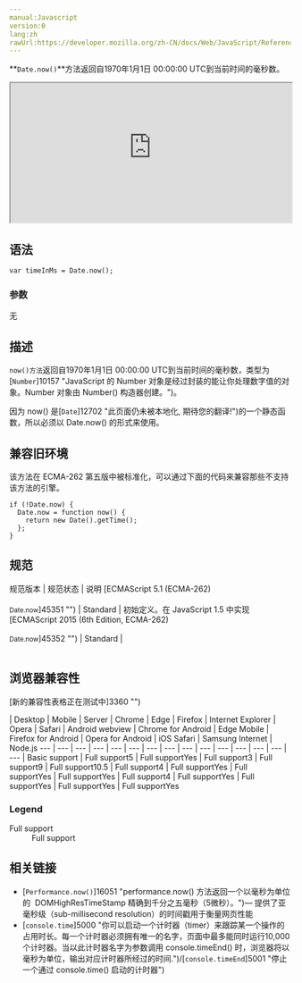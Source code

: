 ```yaml
---
manual:Javascript
version:0
lang:zh
rawUrl:https://developer.mozilla.org/zh-CN/docs/Web/JavaScript/Reference/Global_Objects/Date/now
---
```






**`Date.now()`**方法返回自1970年1月1日 00:00:00 UTC到当前时间的毫秒数。

<iframe src='https://interactive-examples.mdn.mozilla.net/pages/js/date-now.html' width='100%' height='250'></iframe>

## 语法<a name="Syntax"></a>

```
var timeInMs = Date.now();

```

### 参数<a name="Parameters"></a>


无


## 描述<a name="Description"></a>


`now()方法`返回自1970年1月1日 00:00:00 UTC到当前时间的毫秒数，类型为[`Number`]10157 "JavaScript 的 Number 对象是经过封装的能让你处理数字值的对象。Number 对象由 Number() 构造器创建。")。



因为 now() 是[`Date`]12702 "此页面仍未被本地化, 期待您的翻译!")的一个静态函数，所以必须以 Date.now() 的形式来使用。


## 兼容旧环境<a name="Compatibility"></a>


该方法在 ECMA-262 第五版中被标准化，可以通过下面的代码来兼容那些不支持该方法的引擎。


```
if (!Date.now) {
  Date.now = function now() {
    return new Date().getTime();
  };
}

```

## 规范<a name="规范"></a>

规范版本 | 规范状态 | 说明 
[ECMAScript 5.1 (ECMA-262)<br></br><small>Date.now</small>]45351 "") | Standard | 初始定义。在 JavaScript 1.5 中实现 
[ECMAScript 2015 (6th Edition, ECMA-262)<br></br><small>Date.now</small>]45352 "") | Standard | <br></br> 


## 浏览器兼容性<a name="浏览器兼容性"></a>
[新的兼容性表格正在测试中<i></i>]3360 "")

 | <abbr>Desktop<i></i></abbr> | <abbr>Mobile<i></i></abbr> | <abbr>Server<i></i></abbr> 
 | <abbr>Chrome<i></i></abbr> | <abbr>Edge<i></i></abbr> | <abbr>Firefox<i></i></abbr> | <abbr>Internet Explorer<i></i></abbr> | <abbr>Opera<i></i></abbr> | <abbr>Safari<i></i></abbr> | <abbr>Android webview<i></i></abbr> | <abbr>Chrome for Android<i></i></abbr> | <abbr>Edge Mobile<i></i></abbr> | <abbr>Firefox for Android<i></i></abbr> | <abbr>Opera for Android<i></i></abbr> | <abbr>iOS Safari<i></i></abbr> | <abbr>Samsung Internet<i></i></abbr> | <abbr>Node.js<i></i></abbr> 
 ---  |  ---  |  ---  |  ---  |  ---  |  ---  |  ---  |  ---  |  ---  |  ---  |  ---  |  ---  |  ---  |  ---  |  ---  | 
Basic support | <abbr>Full support</abbr>5 | <abbr>Full support</abbr>Yes | <abbr>Full support</abbr>3 | <abbr>Full support</abbr>9 | <abbr>Full support</abbr>10.5 | <abbr>Full support</abbr>4 | <abbr>Full support</abbr>Yes | <abbr>Full support</abbr>Yes | <abbr>Full support</abbr>Yes | <abbr>Full support</abbr>4 | <abbr>Full support</abbr>Yes | <abbr>Full support</abbr>Yes | <abbr>Full support</abbr>Yes | <abbr>Full support</abbr>Yes 


### Legend<a name="Legend"></a>
<dl><dt id=''><abbr>Full support</abbr></dt><dd>Full support</dd></dl>

## 相关链接<a name="相关链接"></a>

* [`Performance.now()`]16051 "performance.now() 方法返回一个以毫秒为单位的  DOMHighResTimeStamp 精确到千分之五毫秒（5微秒）。")— 提供了亚毫秒级（sub-millisecond resolution）的时间戳用于衡量网页性能
* [`console.time`]5000 "你可以启动一个计时器（timer）来跟踪某一个操作的占用时长。每一个计时器必须拥有唯一的名字，页面中最多能同时运行10,000个计时器。当以此计时器名字为参数调用 console.timeEnd() 时，浏览器将以毫秒为单位，输出对应计时器所经过的时间.")/[`console.timeEnd`]5001 "停止一个通过 console.time() 启动的计时器")



